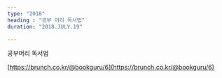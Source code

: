 ```yaml
---
type: "2018"
heading : "공부 머리 독서법"
duration: "2018.JULY.19"

---
```




공부머리 독서법

[https://brunch.co.kr/@bookguru/6](https://brunch.co.kr/@bookguru/6)